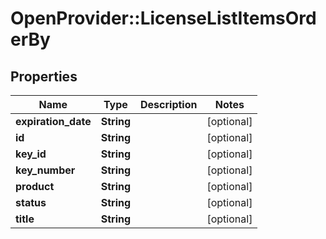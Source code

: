 # OpenProvider::LicenseListItemsOrderBy

## Properties
Name | Type | Description | Notes
------------ | ------------- | ------------- | -------------
**expiration_date** | **String** |  | [optional] 
**id** | **String** |  | [optional] 
**key_id** | **String** |  | [optional] 
**key_number** | **String** |  | [optional] 
**product** | **String** |  | [optional] 
**status** | **String** |  | [optional] 
**title** | **String** |  | [optional] 

